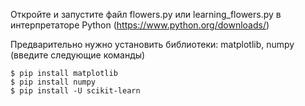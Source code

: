 Откройте и запустите файл flowers.py или learning_flowers.py в интерпретаторе Python (https://www.python.org/downloads/)

Предварительно нужно установить библиотеки: matplotlib, numpy
(введите следующие команды)

```
$ pip install matplotlib
$ pip install numpy
$ pip install -U scikit-learn
```
